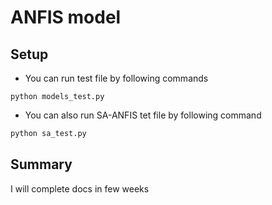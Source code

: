 # ANFIS model
## Setup
- You can run test file by following commands
```
python models_test.py
```

- You can also run SA-ANFIS tet file by following command
```bash
python sa_test.py
```
## Summary
I will complete docs in few weeks


